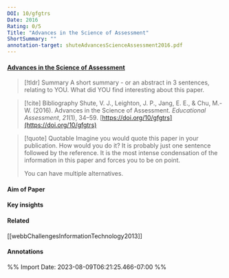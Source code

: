 ```yaml
---
DOI: 10/gfgtrs
Date: 2016
Rating: 0/5
Title: "Advances in the Science of Assessment"
ShortSummary: ""
annotation-target: shuteAdvancesScienceAssessment2016.pdf
---
```



#### [Advances in the Science of Assessment](shuteAdvancesScienceAssessment2016.pdf)




> [!tldr] Summary
> A short summary - or an abstract in 3 sentences, relating to YOU. What did YOU find interesting about this paper. 

> [!cite] Bibliography
>Shute, V. J., Leighton, J. P., Jang, E. E., & Chu, M.-W. (2016). Advances in the Science of Assessment. _Educational Assessment_, _21_(1), 34–59. [https://doi.org/10/gfgtrs](https://doi.org/10/gfgtrs)

> [!quote] Quotable
> Imagine you would quote this paper in your publication. How would you do it? It is probably just one sentence followed by the reference. It is the most intense condensation of the information in this paper and forces you to be on point. 
> 
> You can have multiple alternatives. 


#### Aim of Paper


#### Key insights 


#### Related

[[webbChallengesInformationTechnology2013]]


#### Annotations





%% Import Date: 2023-08-09T06:21:25.466-07:00 %%
